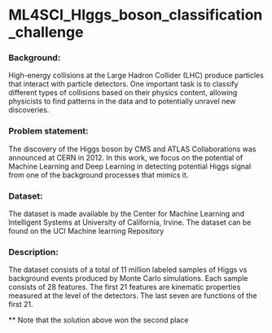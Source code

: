 # ML4SCI_HIggs_boson_classification_challenge

### Background: 
High-energy collisions at the Large Hadron Collider (LHC) produce particles that interact with particle detectors. One important task is to classify different types of collisions based on their physics content, allowing physicists to find patterns in the data and to potentially unravel new discoveries.

### Problem statement: 
The discovery of the Higgs boson by CMS and ATLAS Collaborations was announced at CERN in 2012. In this work, we focus on the potential of Machine Learning and Deep Learning in detecting potential Higgs signal from one of the background processes that mimics it.

### Dataset: 
The dataset is made available by the Center for Machine Learning and Intelligent Systems at University of California, Irvine. The dataset can be found on the UCI Machine learning Repository

### Description: 
The dataset consists of a total of 11 million labeled samples of Higgs vs background events produced by Monte Carlo simulations. Each sample consists of 28 features. The first 21 features are kinematic properties measured at the level of the detectors. The last seven are functions of the first 21.

** Note that the solution above won the second place
